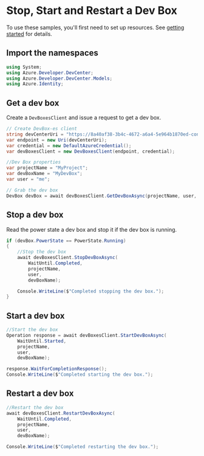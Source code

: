 # Stop, Start and Restart a Dev Box

To use these samples, you'll first need to set up resources. See [getting started](https://github.com/Azure/azure-sdk-for-net/blob/main/sdk/devcenter/Azure.Developer.DevCenter/README.md#getting-started) for details.

## Import the namespaces

```C# Snippet:Azure_DevCenter_BasicImport
using System;
using Azure.Developer.DevCenter;
using Azure.Developer.DevCenter.Models;
using Azure.Identity;
```

## Get a dev box

Create a `DevBoxesClient` and issue a request to get a dev box.

```C# Snippet:Azure_DevCenter_GetDevBox_Scenario
// Create DevBox-es client
string devCenterUri = "https://8a40af38-3b4c-4672-a6a4-5e964b1870ed-contosodevcenter.centralus.devcenter.azure.com";
var endpoint = new Uri(devCenterUri);
var credential = new DefaultAzureCredential();
var devBoxesClient = new DevBoxesClient(endpoint, credential);

//Dev Box properties
var projectName = "MyProject";
var devBoxName = "MyDevBox";
var user = "me";

// Grab the dev box
DevBox devBox = await devBoxesClient.GetDevBoxAsync(projectName, user, devBoxName);
```

## Stop a dev box
Read the power state a dev box and stop it if the dev box is running.

```C# Snippet:Azure_DevCenter_StopDevBox_Scenario
if (devBox.PowerState == PowerState.Running)
{
    //Stop the dev box
    await devBoxesClient.StopDevBoxAsync(
        WaitUntil.Completed,
        projectName,
        user,
        devBoxName);

    Console.WriteLine($"Completed stopping the dev box.");
}
```

## Start a dev box

```C# Snippet:Azure_DevCenter_StartDevBox_Scenario
//Start the dev box
Operation response = await devBoxesClient.StartDevBoxAsync(
    WaitUntil.Started,
    projectName,
    user,
    devBoxName);

response.WaitForCompletionResponse();
Console.WriteLine($"Completed starting the dev box.");
```

## Restart a dev box


```C# Snippet:Azure_DevCenter_RestartDevBox_Scenario
//Restart the dev box
await devBoxesClient.RestartDevBoxAsync(
    WaitUntil.Completed,
    projectName,
    user,
    devBoxName);

Console.WriteLine($"Completed restarting the dev box.");
```
